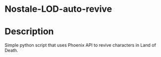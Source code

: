 # Nostale-LOD-auto-revive

# Description
Simple python script that uses Phoenix API to revive characters in Land of Death.
